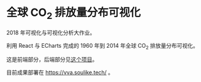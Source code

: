 # 全球 CO<sub>2</sub> 排放量分布可视化

2018 年可视化与可视化分析大作业。

利用 React 与 ECharts 完成的 1960 年到 2014 年全球 CO<sub>2</sub> 排放量分布可视化。

这是前端部分，后端部分见[这个项目](https://github.com/Soulike/Visualization-Homework-Server)。

目前成果部署在 https://vva.soulike.tech/ 。
